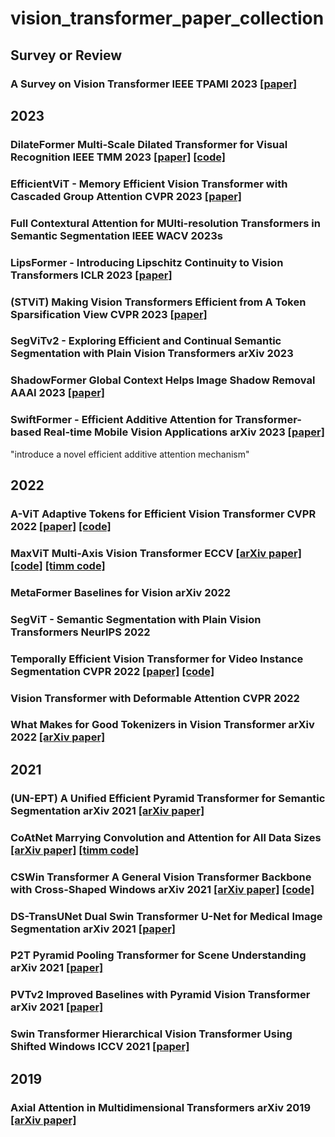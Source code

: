 # vision_transformer_paper_collection

## Survey or Review
### A Survey on Vision Transformer IEEE TPAMI 2023 [[paper]](https://ieeexplore.ieee.org/document/9716741)

## 2023
### DilateFormer Multi-Scale Dilated Transformer for Visual Recognition IEEE TMM 2023 [[paper]](https://arxiv.org/abs/2302.01791) [[code]](https://github.com/JIAOJIAYUASD/dilateformer)
### EfficientViT - Memory Efficient Vision Transformer with Cascaded Group Attention CVPR 2023 [[paper]](https://arxiv.org/abs/2305.07027)
### Full Contextural Attention for MUlti-resolution Transformers in Semantic Segmentation IEEE WACV 2023s
### LipsFormer - Introducing Lipschitz Continuity to Vision Transformers ICLR 2023 [[paper]](https://arxiv.org/abs/2304.09856)
### (STViT) Making Vision Transformers Efficient from A Token Sparsification View CVPR 2023 [[paper]](https://arxiv.org/abs/2303.08685)
### SegViTv2 - Exploring Efficient and Continual Semantic Segmentation with Plain Vision Transformers arXiv 2023
### ShadowFormer Global Context Helps Image Shadow Removal AAAI 2023 [[paper]](https://arxiv.org/abs/2302.01650)
### SwiftFormer - Efficient Additive Attention for Transformer-based Real-time Mobile Vision Applications arXiv 2023 [[paper]](https://arxiv.org/abs/2303.15446)
"introduce a novel efficient additive attention mechanism"

## 2022
### A-ViT Adaptive Tokens for Efficient Vision Transformer CVPR 2022 [[paper]](https://openaccess.thecvf.com/content/CVPR2022/html/Yin_A-ViT_Adaptive_Tokens_for_Efficient_Vision_Transformer_CVPR_2022_paper.html) [[code]](https://github.com/NVlabs/A-ViT)
### MaxViT Multi-Axis Vision Transformer ECCV [[arXiv paper]](https://arxiv.org/abs/2204.01697) [[code]](https://github.com/google-research/maxvit) [[timm code]](https://github.com/rwightman/pytorch-image-models)
### MetaFormer Baselines for Vision arXiv 2022
### SegViT - Semantic Segmentation with Plain Vision Transformers NeurIPS 2022
### Temporally Efficient Vision Transformer for Video Instance Segmentation CVPR 2022 [[paper]](https://openaccess.thecvf.com/content/CVPR2022/html/Yang_Temporally_Efficient_Vision_Transformer_for_Video_Instance_Segmentation_CVPR_2022_paper.html) [[code]](https://github.com/hustvl/TeViT)
### Vision Transformer with Deformable Attention CVPR 2022
### What Makes for Good Tokenizers in Vision Transformer arXiv 2022 [[arXiv paper]](https://arxiv.org/abs/2212.11115)

## 2021
### (UN-EPT) A Unified Efficient Pyramid Transformer for Semantic Segmentation arXiv 2021 [[arXiv paper]](https://arxiv.org/abs/2107.14209)
### CoAtNet Marrying Convolution and Attention for All Data Sizes [[arXiv paper]](https://arxiv.org/abs/2106.04803) [[timm code]](https://github.com/rwightman/pytorch-image-models)
### CSWin Transformer A General Vision Transformer Backbone with Cross-Shaped Windows arXiv 2021 [[arXiv paper]](https://arxiv.org/abs/2107.00652) [[code]](https://github.com/microsoft/CSWin-Transformer)
### DS-TransUNet Dual Swin Transformer U-Net for Medical Image Segmentation arXiv 2021 [[paper]]()
### P2T Pyramid Pooling Transformer for Scene Understanding arXiv 2021 [[paper]]()
### PVTv2 Improved Baselines with Pyramid Vision Transformer arXiv 2021 [[paper]]()
### Swin Transformer Hierarchical Vision Transformer Using Shifted Windows ICCV 2021 [[paper]]()

## 2019
### Axial Attention in Multidimensional Transformers arXiv 2019 [[arXiv paper]](https://arxiv.org/abs/1912.12180)
